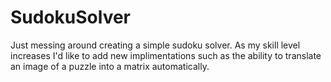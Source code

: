# SudokuSolver

Just messing around creating a simple sudoku solver.  As my skill level increases 
I'd like to add new implimentations such as the ability to translate an image of 
a puzzle into a matrix automatically.

